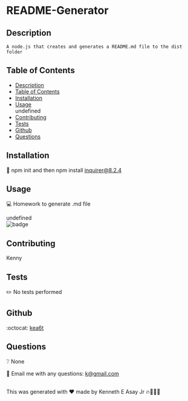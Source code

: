 
  
  # README-Generator    

  ## Description
    A node.js that creates and generates a README.md file to the dist folder

  ## Table of Contents
  - [Description](#description)
  - [Table of Contents](#table-of-contents)
  - [Installation](#installation)
  - [Usage](#usage) <br />
  undefined
  - [Contributing](#contributing)
  - [Tests](#tests)
  - [Github](#github)
  - [Questions](#questions)

## Installation
:floppy_disk: npm init and then npm install inquirer@8.2.4

## Usage
:computer: Homework to generate .md file

undefined <br />
![badge](https://img.shields.io/badge/license-undefined-brightgreen)

## Contributing
Kenny

## Tests
:pencil2: No tests performed

## Github
:octocat: [kea6t](https://github.com/kea6t)

## Questions
:grey_question: None

:e-mail: Email me with any questions: k@gmail.com <br /><br />

This was generated with ❤️ made by Kenneth E Asay Jr 🔥🌌🌳🦝
